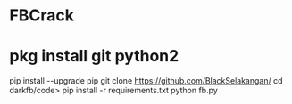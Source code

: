 # FBCrack

# pkg install git python2
pip install --upgrade pip
git clone https://github.com/BlackSelakangan/
cd darkfb/code>
pip install -r requirements.txt
python fb.py
